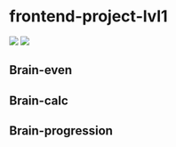 # frontend-project-lvl1
<a href="https://codeclimate.com/github/VladimirKondratenko/frontend-project-lvl1/maintainability"><img src="https://api.codeclimate.com/v1/badges/961a20113da3b266e1c7/maintainability" /></a>
<a href="https://codeclimate.com/github/VladimirKondratenko/frontend-project-lvl1/test_coverage"><img src="https://api.codeclimate.com/v1/badges/961a20113da3b266e1c7/test_coverage" /></a>
<a href="https://github.com/VladimirKondratenko/frontend-project-lvl1/workflows/CI/badge.svg"></a>
<h2>Brain-even</h2>
<script id="asciicast-QAWKv9c8X5Q6DdLWzhcza64J6" src="https://asciinema.org/a/QAWKv9c8X5Q6DdLWzhcza64J6.js" async></script>
<h2>Brain-calc</h2>
<script id="asciicast-b3Zt8vcjwOXzCm1X0ldic9e99" src="https://asciinema.org/a/b3Zt8vcjwOXzCm1X0ldic9e99.js" async></script>
<h2>Brain-progression</h2>
<script id="asciicast-QAWKv9c8X5Q6DdLWzhcza64J6" src="https://asciinema.org/a/QAWKv9c8X5Q6DdLWzhcza64J6.js" async></script>